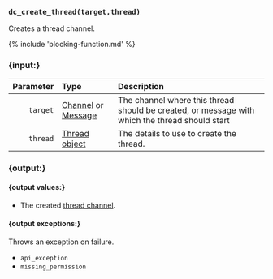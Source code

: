 ### `dc_create_thread(target,thread)`

Creates a thread channel.

{% include 'blocking-function.md' %}


### {input:}

| Parameter | Type                                                           | Description                                                                                    |
|----------:|:---------------------------------------------------------------|:-----------------------------------------------------------------------------------------------|
|  `target` | [Channel](/values/channel.md) or [Message](/values/message.md) | The channel where this thread should be created, or message with which the thread should start |
|  `thread` | [Thread object](/schemas/thread.md)                            | The details to use to create the thread.                                                       |


### {output:}

#### {output values:}

* The created [thread channel](/values/channel.md).

#### {output exceptions:}

Throws an exception on failure.
* `api_exception`
* `missing_permission`